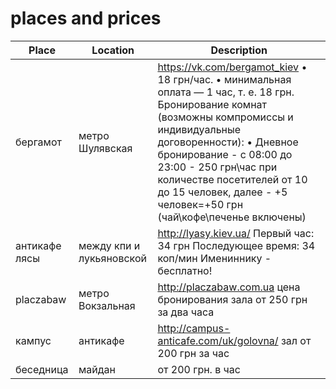 # places and prices
| Place | Location | Description |
| --- | --- | --- |
| бергамот | метро Шулявская | https://vk.com/bergamot_kiev • 18 грн/час. • минимальная оплата — 1 час, т. е. 18 грн. Бронирование комнат (возможны компромиссы и индивидуальные договоренности): • Дневное бронирование - с 08:00 до 23:00 - 250 грн\час при количестве посетителей от 10 до 15 человек, далее - +5 человек=+50 грн (чай\кофе\печенье включены) |
| антикафе лясы | между кпи и лукьяновской | http://lyasy.kiev.ua/ Первый час: 34 грн Последующее время: 34 коп/мин Имениннику - бесплатно! |
| placzabaw | метро Вокзальная | http://placzabaw.com.ua цена бронирования зала от 250 грн за два часа |
| кампус | антикафе | http://campus-anticafe.com/uk/golovna/ зал от 200 грн за час |
| беседница | майдан | от 200 грн. в час |

